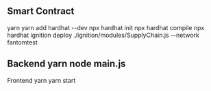 Smart Contract
---
yarn
yarn add hardhat --dev
npx hardhat init
npx hardhat compile
npx hardhat ignition deploy ./ignition/modules/SupplyChain.js --network fantomtest

Backend
yarn
node main.js
---

Frontend
yarn
yarn start
